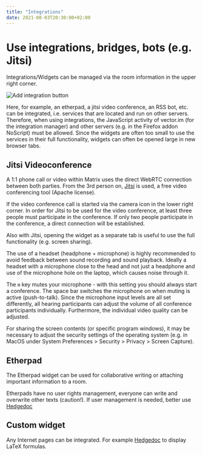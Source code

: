 ```yaml
---
title: "Integrations"
date: 2021-08-03T20:30:00+02:00
---
```


# Use integrations, bridges, bots (e.g. Jitsi)

Integrations/Widgets can be managed via the room information in the upper right corner.

![Add integration button](/images/01_Widgets_en.png "Add integration button")

Here, for example, an etherpad, a jitsi video conference, an RSS bot, etc. can be integrated, i.e. services that are located and run on other servers. Therefore, when using integrations, the JavaScript activity of vector.im (for the integration manager) and other servers (e.g. in the Firefox addon NoScript) must be allowed. Since the widgets are often too small to use the services in their full functionality, widgets can often be opened large in new browser tabs.

## Jitsi Videoconference

A 1:1 phone call or video within Matrix uses the direct WebRTC connection between both parties. From the 3rd person on, [Jitsi](https://de.wikipedia.org/wiki/Jitsi) is used, a free video conferencing tool (Apache license).

If the video conference call is started via the camera icon in the lower right corner. In order for Jitsi to be used for the video conference, at least three people must participate in the conference. If only two people participate in the conference, a direct connection will be established.

Also with Jitsi, opening the widget as a separate tab is useful to use the full functionality (e.g. screen sharing). 

The use of a headset (headphone + microphone) is highly recommended to avoid feedback between sound recording and sound playback. Ideally a headset with a microphone close to the head and not just a headphone and use of the microphone hole on the laptop, which causes noise through it.

The `m` key mutes your microphone - with this setting you should always start a conference. The space bar switches the microphone on when muting is active (push-to-talk). Since the microphone input levels are all set differently, all hearing participants can adjust the volume of all conference participants individually. Furthermore, the individual video quality can be adjusted. 

For sharing the screen contents (or specific program windows), it may be necessary to adjust the security settings of the operating system (e.g. in MacOS under System Preferences > Security > Privacy > Screen Capture).

## Etherpad

The Etherpad widget can be used for collaborative writing or attaching important information to a room.

Etherpads have no user rights management, everyone can write and overwrite other texts (caution!). If user management is needed, better use [Hedgedoc](https://hedgedoc.envs.net/)

## Custom widget

Any Internet pages can be integrated. For example [Hedgedoc](https://hedgedoc.envs.net/) to display LaTeX formulas.
